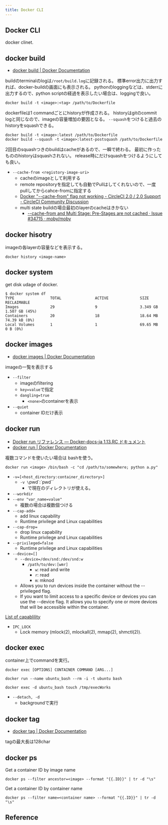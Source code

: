 ```yaml
---
title: Docker CLI
---
```


## Docker CLI
docker clinet.


## docker build
* [docker build | Docker Documentation](https://docs.docker.com/engine/reference/commandline/build/#tarball-contexts)

buildのterminalのlogは`/root/build.log`に記録される。
標準error出力に出力すれば、docker-buildの画面にも表示される。
pythonのloggingなどは、stderrに出力するので、python scriptの経過を表示したい場合は、loggingで良い。

```
docker build -t <image>:<tag> /path/to/Dockerfile
```

dockerfileは1 commandごとにhistoryが作成される。
historyはgitのcommit logと同じなので、imageの容量増加の要因となる。
`--squash`をつけると過去のhistoryをsquashできる。

```
docker build -t <image>:latest /path/to/Dockerfile
docker build --squash -t <image>:latest-postsquash /path/to/Dockerfile
```

2回目のsquashつきのbuildはcacheがあるので、一瞬で終わる。
最初に作ったもののhistoryはsquashされない。
release時にだけsquashをつけるようにしても良い。

* `--cache-from <registory-image-uri>`
    * cacheのimageとして利用する
    * remote repositoryを指定しても自動でPullはしてくれないので、一度pullしてからcahce-fromに指定する
    * [Docker "--cache-from" flag not working - CircleCI 2.0 / 2.0 Support - CircleCI Community Discussion](https://discuss.circleci.com/t/docker-cache-from-flag-not-working/11525)
    * multi state buildの場合最初のlayerのcacheはきかない
        * [--cache-from and Multi Stage: Pre-Stages are not cached · Issue #34715 · moby/moby](https://github.com/moby/moby/issues/34715)


## docker hisotry
imageの各layerの容量などを表示する。

```
docker history <image-name>
```

## docker system
get disk udage of docker.

```
$ docker system df
TYPE                TOTAL               ACTIVE              SIZE                RECLAIMABLE
Images              29                  9                   3.349 GB            1.507 GB (45%)
Containers          20                  18                  18.64 MB            74.39 kB (0%)
Local Volumes       1                   1                   69.65 MB            0 B (0%)
```

## docker images
* [docker images | Docker Documentation](https://docs.docker.com/engine/reference/commandline/images/#filtering)

imageの一覧を表示する

* `--filter`
    * imageのfiltering
    * `key=value`で指定
    * `dangling=true`
        * `<none>`のcontainerを表示
* `--quiet`
    * container IDだけ表示


## docker run
* [Docker run リファレンス — Docker-docs-ja 1.13.RC ドキュメント](http://docs.docker.jp/engine/reference/run.html)
* [docker run | Docker Documentation](https://docs.docker.com/engine/reference/commandline/run/)

複数コマンドを使いたい場合は bashを使う。

```
docker run <image> /bin/bash -c "cd /path/to/somewhere; python a.py"
```

* `-v=[<host_directory:container_directory>]`
    * `-v \`pwd\`:\`pwd\``
        * で現在のディレクトリが使える。
* `--workdir`
* `--env "var_name=value"`
    * 複数の場合は複数個つける
* `--cap-add=`
    * add linux capability
    * Runtime privilege and Linux capabilities
* `--cap-drop=`
    * drop linux capability
    * Runtime privilege and Linux capabilities
* `--privileged=false`
    * Runtime privilege and Linux capabilities
* `--device=[]`
    * `--device=/dev/snd:/dev/snd:w`
        * `/path/to/dev:[wmr]`
            * `w`: read and write
            * `r`: read
            * `m`: mknod
    * Allows you to run devices inside the container without the --privileged flag.
    * If you want to limit access to a specific device or devices you can use the --device flag. It allows you to specify one or more devices that will be accessible within the container.

[List of capablility](https://docs.docker.com/engine/reference/run/#runtime-privilege-and-linux-capabilities)

* `IPC_LOCK`
    * Lock memory (mlock(2), mlockall(2), mmap(2), shmctl(2)).



## docker exec
container上でcommandを実行。

```
docker exec [OPTIONS] CONTAINER COMMAND [ARG...]
```

```
docker run --name ubuntu_bash --rm -i -t ubuntu bash
```

```
docker exec -d ubuntu_bash touch /tmp/execWorks
```

* `--detach, -d`
    * backgroundで実行

## docker tag
* [docker tag | Docker Documentation](https://docs.docker.com/engine/reference/commandline/tag/#extended-description)

tagの最大長は128char

## docker ps

Get a container ID by image name

```
docker ps --filter ancestor=<image> --format "{{.ID}}" | tr -d "\s"
```

Get a container ID by container name

```
docker ps --filter name=<container name> --format "{{.ID}}" | tr -d "\s"
```

## Reference
